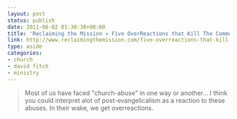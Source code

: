 ```yaml
---
layout: post
status: publish
date: 2011-06-02 01:38:38+00:00
title: 'Reclaiming the Mission » Five OverReactions that Kill The Community: Navigating Community in the Post-Evangelical Backlash'
link: http://www.reclaimingthemission.com/five-overreactions-that-kill-the-community-navigating-community-in-the-post-evangelical-backlash/
type: aside
categories:
- church
- david fitch
- ministry
---
```


> Most of us have faced "church-abuse" in one way or another... I think you could interpret alot of post-evangelicalism as a reaction to these abuses. In their wake, we get overreactions.
